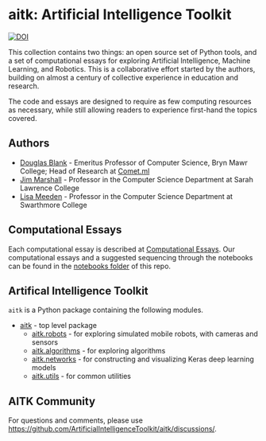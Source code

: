# aitk: Artificial Intelligence Toolkit

[![DOI](https://zenodo.org/badge/339135763.svg)](https://zenodo.org/badge/latestdoi/339135763)

This collection contains two things: an open source set of Python tools, and a set of computational essays for exploring Artificial Intelligence, Machine Learning, and Robotics. This is a collaborative effort started by the authors, building on almost a century of collective experience in education and research.

The code and essays are designed to require as few computing resources as necessary, while still allowing readers to experience first-hand the topics covered.

## Authors

* [Douglas Blank](https://github.com/dsblank/) - Emeritus Professor of Computer Science, Bryn Mawr College; Head of Research at [Comet.ml](https://comet.ml/)
* [Jim Marshall](http://science.slc.edu/~jmarshall/) - Professor in the Computer Science Department at Sarah Lawrence College
* [Lisa Meeden](https://www.cs.swarthmore.edu/~meeden/) - Professor in the Computer Science Department at Swarthmore College

## Computational Essays

Each computational essay is described at [Computational Essays](https://github.com/ArtificialIntelligenceToolkit/aitk/blob/master/ComputationalEssays.md). Our computational essays and a suggested sequencing through the notebooks can be found in the [notebooks folder](https://github.com/ArtificialIntelligenceToolkit/aitk/tree/master/notebooks) of this repo.

## Artifical Intelligence Toolkit

`aitk` is a Python package containing the following modules.

* [aitk]() - top level package
  * [aitk.robots](https://github.com/ArtificialIntelligenceToolkit/aitk/tree/master/docs/robots) - for exploring simulated mobile robots, with cameras and sensors
  * [aitk.algorithms](https://github.com/ArtificialIntelligenceToolkit/aitk/tree/master/docs/algorithms/) - for exploring algorithms
  * [aitk.networks](https://github.com/ArtificialIntelligenceToolkit/aitk/tree/master/docs/networks/) - for constructing and visualizing Keras deep learning models
  * [aitk.utils](https://github.com/ArtificialIntelligenceToolkit/aitk/tree/master/docs/utils/) - for common utilities

## AITK Community

For questions and comments, please use https://github.com/ArtificialIntelligenceToolkit/aitk/discussions/.
